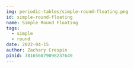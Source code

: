 ```yaml
---
img: periodic-tables/simple-round-floating.png
id: simple-round-floating
name: Simple Round Floating
tags: 
  - simple
  - round
date: 2022-04-15
author: Zachary Crespin
pinid: 781656079098237649
---
```

